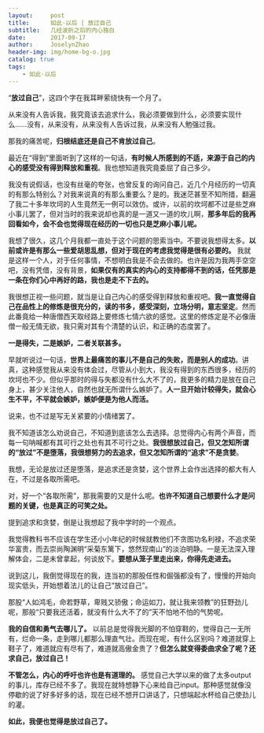 ```yaml
---
layout:     post
title:      如此·以后 | 放过自己
subtitle:   几经波折之后的内心独白
date:       2017-09-17
author:     JoselynZhao
header-img: img/home-bg-o.jpg
catalog: true
tags:
    - 如此·以后
---
```


“**放过自己**”，这四个字在我耳畔萦绕快有一个月了。

从来没有人告诉我，我究竟该去追求什么，我必须要做到什么，必须要实现什么……没有，从来没有，从来没有人告诉过我，从来没有人勉强过我。

那我的痛苦呢，**归根结底还是自己不肯放过自己**。

最近在“得到”里面听到了这样的一句话，**有时候人所感到的不适，来源于自己的内心的感受没有得到释放和重视**。我也想知道我究竟委屈了自己多少。

我没有说假话，也没有丝毫的夸张，也曾反复的询问自己，近几个月经历的一切真的有那么特别么？对我来说真的有那么重要么？是的。我迷茫甚至不知所措，翻遍了我二十多年坎坷的人生竟然无一例可以效仿。或许，以前的坎坷都不过是些芝麻小事儿罢了，但对当时的我来说却也真的是一道又一道的坎儿啊，**那多年后的我再回看如今，会不会也觉得现在经历的一切也只是芝麻小事儿呢。**

我想了很久，这几个月我都一直处于这个问题的思索当中。不要说我想得太多。**以前或许是有那么一些爱胡思乱想，但对于现在的考虑我觉得是很有必要的。** 我就是这样一个人，对于任何事情，不想明白我是不会去做的。也许是因为我两手空空吧，没有凭借，没有背景，**如果仅有的真实的内心的支持都得不到的话，任凭那是一条在你们心中再好的路，我也是走不下去的。**

我很想正视一些问题，就当是让自己内心的感受得到释放和重视吧。**我一直觉得自己在品性上的修炼是很充分的，读的书多，感受深刻，立场分明，意志坚定**。然而此番竟给一种唐僧西天取经路上要修炼七情六欲的感觉。这里的修炼定是不必像唐僧一般无情无欲，我只需对其有个清楚的认识，和正确的态度罢了。

**一是得失，二是嫉妒，二者关联甚多。** 

早就听说过一句话，**世界上最痛苦的事儿不是自己的失败，而是别人的成功**。讲真，这种感觉我从来没有体会过，尽管从小到大，我没有得到的东西很多，经历的坎坷也不少。但似乎那时的得与失都没有什么大不了的，我更多的精力是放在自己身上，甚少关注他人，自然也就无所谓什么嫉妒了。**人一旦开始计较得失，就会心生不平，不平就会嫉妒，嫉妒便是为他人而活。**

说来，也不过是写无关紧要的小情绪罢了。

我不知道该怎么劝说自己，不知道到底该怎么去选择。总觉得内心有两个声音，而每一句呐喊都有其可行之处也有其不可行之处。**我很想放过自己，但又怎知所谓的“放过”不是堕落，我很想努力的去追求，但又怎知所谓的“追求”不是贪婪**。

我想，无论是放过还是堕落，是追求还是贪婪，这个世界上会作出选择的都大有人在，不过是各取所需吧。

对，好一个“各取所需”，那我需要的又是什么呢。**也许不知道自己想要什么才是问题的关键，也是真正的可笑之处。**

提到追求和贪婪，倒是让我想起了我中学时的一个观点。

我觉得教科书不应该在学生还小小年纪的时候就教他们不贪图功名利禄，不追求荣华富贵，而去崇尚陶渊明“采菊东篱下，悠然现南山”的淡泊明静。一是无法深入理解体会，二是未曾拿起，何谈放下。**要想从笼子里走出来，你得先走进去。**

说到这儿，我倒觉得现在的我，连当初的那股任性和倔强都没有了，慢慢的开始向现实低头，开始想着法儿的让自己“放过自己”。

那股“人如鸿毛，命若野草，卑贱又骄傲；命运如刀，就让我来领教”的狂野劲儿呢，那般“只要我还活着，就没有什么大不了的”天不怕地不怕的气势呢。

**我的自信和勇气去哪儿了。** 以前总是觉得我光脚的不怕穿鞋的，觉得自己一无所有，烂命一条，走到哪儿都那么理直气壮。而现在呢，有什么区别吗？难道就穿上鞋子了，难道就应有尽有了，难道就高傲金贵了？**但怎么就变得委曲求全了呢？还求自己，放过自己！**

**不管怎么，内心的呼吁也许也是有道理的。** 感觉自己大学以来的做了太多output的事儿，库存已经不多了。我现在就特想静下心来给自己input。那种感觉就像没停歇的说了好多好多的话，现在已经不想开口讲话了，只想端起水杯给自己使劲儿的灌。

**如此，我便也觉得是放过自己了。**

